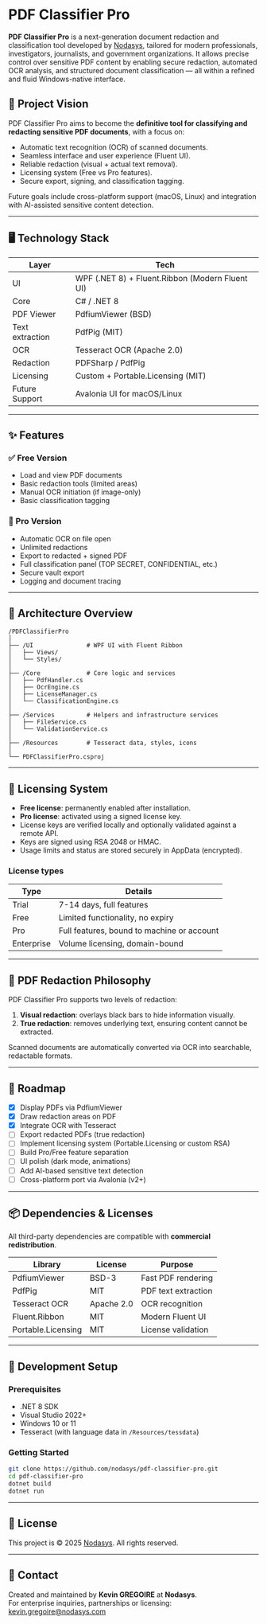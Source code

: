 # PDF Classifier Pro

**PDF Classifier Pro** is a next-generation document redaction and classification tool developed by [Nodasys](https://nodasys.com), tailored for modern professionals, investigators, journalists, and government organizations. It allows precise control over sensitive PDF content by enabling secure redaction, automated OCR analysis, and structured document classification — all within a refined and fluid Windows-native interface.

## 🚀 Project Vision

PDF Classifier Pro aims to become the **definitive tool for classifying and redacting sensitive PDF documents**, with a focus on:
- Automatic text recognition (OCR) of scanned documents.
- Seamless interface and user experience (Fluent UI).
- Reliable redaction (visual + actual text removal).
- Licensing system (Free vs Pro features).
- Secure export, signing, and classification tagging.

Future goals include cross-platform support (macOS, Linux) and integration with AI-assisted sensitive content detection.

---

## 🖥️ Technology Stack

| Layer | Tech |
|-------|------|
| UI | WPF (.NET 8) + Fluent.Ribbon (Modern Fluent UI) |
| Core | C# / .NET 8 |
| PDF Viewer | PdfiumViewer (BSD) |
| Text extraction | PdfPig (MIT) |
| OCR | Tesseract OCR (Apache 2.0) |
| Redaction | PDFSharp / PdfPig |
| Licensing | Custom + Portable.Licensing (MIT) |
| Future Support | Avalonia UI for macOS/Linux |

---

## ✨ Features

### ✅ Free Version
- Load and view PDF documents
- Basic redaction tools (limited areas)
- Manual OCR initiation (if image-only)
- Basic classification tagging

### 💼 Pro Version
- Automatic OCR on file open
- Unlimited redactions
- Export to redacted + signed PDF
- Full classification panel (TOP SECRET, CONFIDENTIAL, etc.)
- Secure vault export
- Logging and document tracing

---

## 🧱 Architecture Overview

```
/PDFClassifierPro
│
├── /UI               # WPF UI with Fluent Ribbon
│   ├── Views/
│   └── Styles/
│
├── /Core             # Core logic and services
│   ├── PdfHandler.cs
│   ├── OcrEngine.cs
│   ├── LicenseManager.cs
│   └── ClassificationEngine.cs
│
├── /Services         # Helpers and infrastructure services
│   ├── FileService.cs
│   └── ValidationService.cs
│
├── /Resources        # Tesseract data, styles, icons
│
└── PDFClassifierPro.csproj
```

---

## 🔐 Licensing System

- **Free license**: permanently enabled after installation.
- **Pro license**: activated using a signed license key.
- License keys are verified locally and optionally validated against a remote API.
- Keys are signed using RSA 2048 or HMAC.
- Usage limits and status are stored securely in AppData (encrypted).

### License types

| Type | Details |
|------|---------|
| Trial | 7-14 days, full features |
| Free | Limited functionality, no expiry |
| Pro | Full features, bound to machine or account |
| Enterprise | Volume licensing, domain-bound |

---

## 📄 PDF Redaction Philosophy

PDF Classifier Pro supports two levels of redaction:
1. **Visual redaction**: overlays black bars to hide information visually.
2. **True redaction**: removes underlying text, ensuring content cannot be extracted.

Scanned documents are automatically converted via OCR into searchable, redactable formats.

---

## 🔄 Roadmap

- [x] Display PDFs via PdfiumViewer
- [x] Draw redaction areas on PDF
- [x] Integrate OCR with Tesseract
- [ ] Export redacted PDFs (true redaction)
- [ ] Implement licensing system (Portable.Licensing or custom RSA)
- [ ] Build Pro/Free feature separation
- [ ] UI polish (dark mode, animations)
- [ ] Add AI-based sensitive text detection
- [ ] Cross-platform port via Avalonia (v2+)

---

## 📦 Dependencies & Licenses

All third-party dependencies are compatible with **commercial redistribution**.

| Library | License | Purpose |
|--------|---------|---------|
| PdfiumViewer | BSD-3 | Fast PDF rendering |
| PdfPig | MIT | PDF text extraction |
| Tesseract OCR | Apache 2.0 | OCR recognition |
| Fluent.Ribbon | MIT | Modern Fluent UI |
| Portable.Licensing | MIT | License validation |

---

## 🧪 Development Setup

### Prerequisites
- .NET 8 SDK
- Visual Studio 2022+
- Windows 10 or 11
- Tesseract (with language data in `/Resources/tessdata`)

### Getting Started

```bash
git clone https://github.com/nodasys/pdf-classifier-pro.git
cd pdf-classifier-pro
dotnet build
dotnet run
```

---

## 📜 License

This project is © 2025 [Nodasys](https://nodasys.com). All rights reserved.

---

## 🤝 Contact

Created and maintained by **Kevin GREGOIRE** at **Nodasys**.  
For enterprise inquiries, partnerships or licensing: [kevin.gregoire@nodasys.com](mailto:kevin.gregoire@nodasys.com)